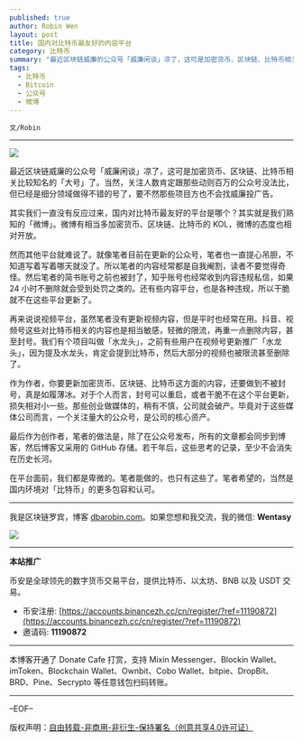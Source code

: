 ```yaml
---
published: true
author: Robin Wen
layout: post
title: 国内对比特币最友好的内容平台
category: 比特币
summary: "最近区块链威廉的公众号「威廉闲谈」凉了，这可是加密货币、区块链、比特币相关比较知名的「大号」了。当然，关注人数肯定跟那些动则百万的公众号没法笔，但已经是细分领域做得不错的号了，要不然那些项目方也不会找威廉投广告。最后作为创作者，笔者的做法是，除了在公众号发布，所有的文章都会同步到博客，然后博客又采用的 GitHub 存储。若干年后，这些思考的记录，至少不会消失在历史长河。在平台面前，我们都是卑微的。笔者能做的，也只有这些了。笔者希望的，当然是国内环境对「比特币」的更多包容和认可。"
tags:
  - 比特币
  - Bitcoin
  - 公众号
  - 微博
---
```


`文/Robin`

***

![](https://cdn.dbarobin.com/rzwg60r.png)

最近区块链威廉的公众号「威廉闲谈」凉了，这可是加密货币、区块链、比特币相关比较知名的「大号」了。当然，关注人数肯定跟那些动则百万的公众号没法比，但已经是细分领域做得不错的号了，要不然那些项目方也不会找威廉投广告。

其实我们一直没有反应过来，国内对比特币最友好的平台是哪个？其实就是我们熟知的「微博」。微博有相当多加密货币、区块链、比特币的 KOL，微博的态度也相对开放。

然而其他平台就难说了。就像笔者目前在更新的公众号，笔者也一直提心吊胆，不知道写着写着哪天就没了。所以笔者的内容经常都是自我阉割，读者不要觉得奇怪。然后笔者的简书账号之前也被封了，知乎账号也经常收到内容违规私信，如果 24 小时不删除就会受到处罚之类的。还有些内容平台，也是各种违规，所以干脆就不在这些平台更新了。

再来说说视频平台，虽然笔者没有更新视频内容，但是平时也经常在用。抖音、视频号这些对比特币相关的内容也是相当敏感，轻微的限流，再重一点删除内容，甚至封号。我们有个项目叫做「水龙头」，之前有些用户在视频号更新推广「水龙头」，因为提及水龙头，肯定会提到比特币，然后大部分的视频也被限流甚至删除了。

作为作者，你要更新加密货币、区块链、比特币这方面的内容，还要做到不被封号，真是如履薄冰。对于个人而言，封号可以重启，或者干脆不在这个平台更新，损失相对小一些。那些创业做媒体的，稍有不慎，公司就会破产。毕竟对于这些媒体公司而言，一个关注量大的公众号，是公司的核心资产。

最后作为创作者，笔者的做法是，除了在公众号发布，所有的文章都会同步到博客，然后博客又采用的 GitHub 存储。若干年后，这些思考的记录，至少不会消失在历史长河。

在平台面前，我们都是卑微的。笔者能做的，也只有这些了。笔者希望的，当然是国内环境对「比特币」的更多包容和认可。

***

我是区块链罗宾，博客 [dbarobin.com](https://dbarobin.com/)。如果您想和我交流，我的微信: **Wentasy**

![](https://cdn.dbarobin.com/v4yywe2.png)

***

**本站推广**

币安是全球领先的数字货币交易平台，提供比特币、以太坊、BNB 以及 USDT 交易。

* 币安注册: [https://accounts.binancezh.cc/cn/register/?ref=11190872](https://accounts.binancezh.cc/cn/register/?ref=11190872)
* 邀请码: **11190872**

***

本博客开通了 Donate Cafe 打赏，支持 Mixin Messenger、Blockin Wallet、imToken、Blockchain Wallet、Ownbit、Cobo Wallet、bitpie、DropBit、BRD、Pine、Secrypto 等任意钱包扫码转账。

<center>
    <div class="--donate-button"
         data-button-id="f8b9df0d-af9a-460d-8258-d3f435445075"
    ></div>
</center>

***

–EOF–

版权声明：[自由转载-非商用-非衍生-保持署名（创意共享4.0许可证）](http://creativecommons.org/licenses/by-nc-nd/4.0/deed.zh)